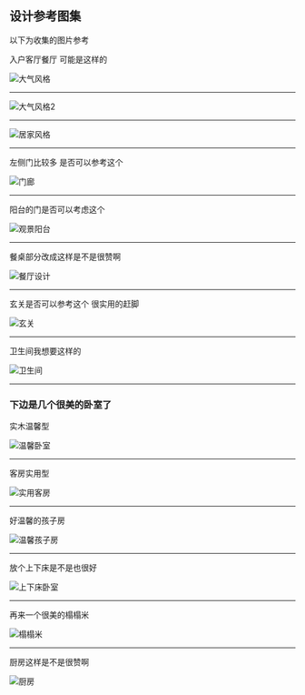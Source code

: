 ## 设计参考图集

以下为收集的图片参考

入户客厅餐厅 可能是这样的

![大气风格](img/1.jpg)

---

![大气风格2](img/2.jpg)

---

![居家风格](img/3.jpg)

---

左侧门比较多 是否可以参考这个

![门廊](img/4.jpg)

---

阳台的门是否可以考虑这个

![观景阳台](img/5.jpg)

---

餐桌部分改成这样是不是很赞啊

![餐厅设计](img/6.jpg)

---

玄关是否可以参考这个 很实用的赶脚

![玄关](img/7.jpg)

---

卫生间我想要这样的

![卫生间](img/8.jpg)

---

### 下边是几个很美的卧室了

实木温馨型

![温馨卧室](img/9.jpg)

---

客房实用型

![实用客房](img/10.jpg)

--- 

好温馨的孩子房

![温馨孩子房](img/11.jpg)

--- 

放个上下床是不是也很好

![上下床卧室](img/12.jpg)

---

再来一个很美的榻榻米

![榻榻米](img/13.jpg)


--- 

厨房这样是不是很赞啊

![厨房](img/14.jpg)
